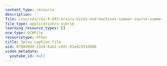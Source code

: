 ```yaml
---
content_type: resource
description: ''
file: /courses/res-9-003-brains-minds-and-machines-summer-course-summer-2015/0768d9dd33248ab2c0dc81edc951d986_i0-2sd9RQ6E.srt
file_type: application/x-subrip
learning_resource_types: []
ocw_type: OCWFile
resourcetype: Other
title: 3play caption file
uid: 0768d9dd-3324-8ab2-c0dc-81edc951d986
video_metadata:
  youtube_id: null
---
```

